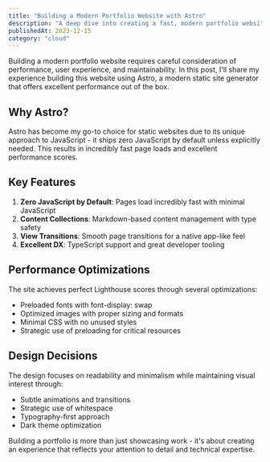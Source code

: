 ```yaml
---
title: "Building a Modern Portfolio Website with Astro"
description: "A deep dive into creating a fast, modern portfolio website using Astro, focusing on performance and developer experience."
publishedAt: 2023-12-15
category: "cloud"
---
```


Building a modern portfolio website requires careful consideration of performance, user experience, and maintainability. In this post, I'll share my experience building this website using Astro, a modern static site generator that offers excellent performance out of the box.

## Why Astro?

Astro has become my go-to choice for static websites due to its unique approach to JavaScript - it ships zero JavaScript by default unless explicitly needed. This results in incredibly fast page loads and excellent performance scores.

## Key Features

1. **Zero JavaScript by Default**: Pages load incredibly fast with minimal JavaScript
2. **Content Collections**: Markdown-based content management with type safety
3. **View Transitions**: Smooth page transitions for a native app-like feel
4. **Excellent DX**: TypeScript support and great developer tooling

## Performance Optimizations

The site achieves perfect Lighthouse scores through several optimizations:
- Preloaded fonts with font-display: swap
- Optimized images with proper sizing and formats
- Minimal CSS with no unused styles
- Strategic use of preloading for critical resources

## Design Decisions

The design focuses on readability and minimalism while maintaining visual interest through:
- Subtle animations and transitions
- Strategic use of whitespace
- Typography-first approach
- Dark theme optimization

Building a portfolio is more than just showcasing work - it's about creating an experience that reflects your attention to detail and technical expertise. 